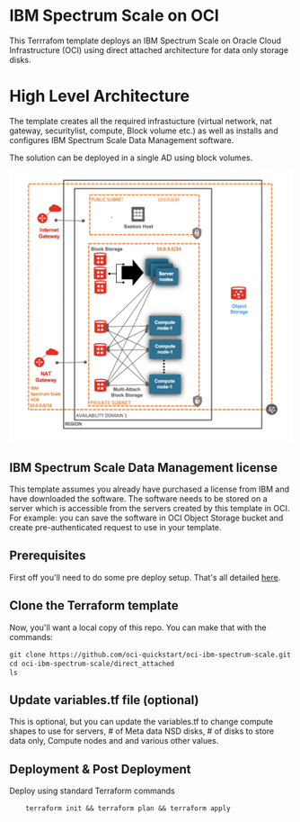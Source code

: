 # IBM Spectrum Scale on OCI
This Terrrafom template deploys an IBM Spectrum Scale on Oracle Cloud Infrastructure (OCI) using direct attached architecture for data only storage disks. 



# High Level Architecture
The template creates all the required infrastucture (virtual network, nat gateway, securitylist, compute, Block volume etc.) as well as installs and configures IBM Spectrum Scale Data Management software.    

The solution can be deployed in a single AD using block volumes. 


![](../images/04-direct-attached-architecture.png)


## IBM Spectrum Scale Data Management license 
This template assumes you already have purchased a license from IBM and have downloaded the software.  The software needs to be stored on a server which is accessible from the servers created by this template in OCI.  For example: you can save the software in OCI Object Storage bucket and create pre-authenticated request to use in your template.  



## Prerequisites
First off you'll need to do some pre deploy setup.  That's all detailed [here](https://github.com/oracle/oci-quickstart-prerequisites).


## Clone the Terraform template
Now, you'll want a local copy of this repo.  You can make that with the commands:

    git clone https://github.com/oci-quickstart/oci-ibm-spectrum-scale.git
    cd oci-ibm-spectrum-scale/direct_attached
    ls



## Update variables.tf file (optional)
This is optional, but you can update the variables.tf to change compute shapes to use for servers, # of Meta data NSD disks, # of disks to store data only, Compute nodes and and various other values. 


## Deployment & Post Deployment

Deploy using standard Terraform commands

        terraform init && terraform plan && terraform apply


